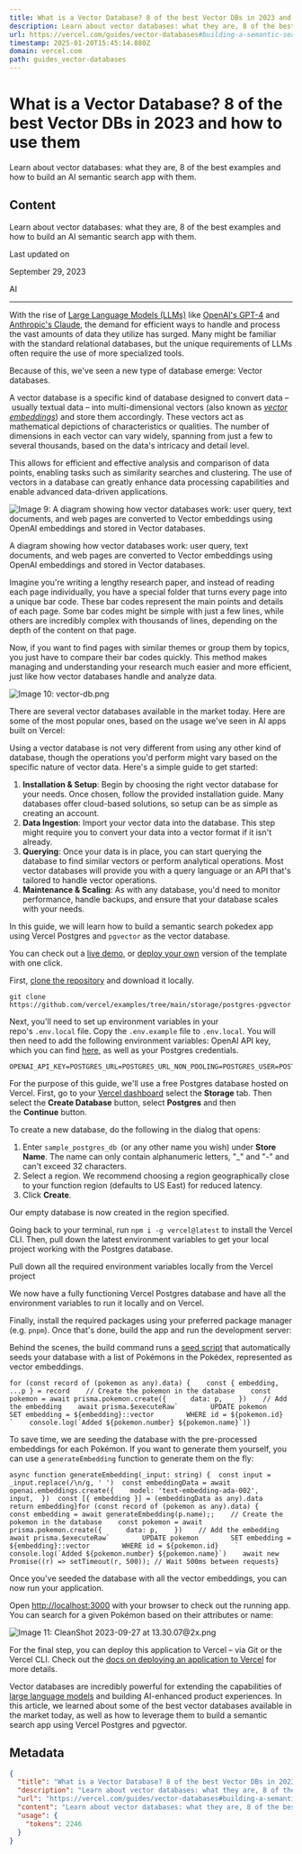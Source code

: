 ```yaml
---
title: What is a Vector Database? 8 of the best Vector DBs in 2023 and how to use them
description: Learn about vector databases: what they are, 8 of the best examples and how to build an AI semantic search app with them.
url: https://vercel.com/guides/vector-databases#building-a-semantic-search-app-with-vercel-postgres-and-pgvector
timestamp: 2025-01-20T15:45:14.880Z
domain: vercel.com
path: guides_vector-databases
---
```


# What is a Vector Database? 8 of the best Vector DBs in 2023 and how to use them


Learn about vector databases: what they are, 8 of the best examples and how to build an AI semantic search app with them.


## Content

Learn about vector databases: what they are, 8 of the best examples and how to build an AI semantic search app with them.

Last updated on

September 29, 2023

AI

* * *

With the rise of [Large Language Models (LLMs)](https://vercel.com/guides/what-is-a-large-language-model) like [OpenAI's GPT-4](https://vercel.com/docs/integrations/openai) and [Anthropic's Claude](https://sdk.vercel.ai/docs/guides/providers/anthropic), the demand for efficient ways to handle and process the vast amounts of data they utilize has surged. Many might be familiar with the standard relational databases, but the unique requirements of LLMs often require the use of more specialized tools.

Because of this, we've seen a new type of database emerge: Vector databases.

A vector database is a specific kind of database designed to convert data – usually textual data – into multi-dimensional vectors (also known as [_vector embeddings_](https://platform.openai.com/docs/guides/embeddings/what-are-embeddings)) and store them accordingly. These vectors act as mathematical depictions of characteristics or qualities. The number of dimensions in each vector can vary widely, spanning from just a few to several thousands, based on the data's intricacy and detail level.

This allows for efficient and effective analysis and comparison of data points, enabling tasks such as similarity searches and clustering. The use of vectors in a database can greatly enhance data processing capabilities and enable advanced data-driven applications.

![Image 9: A diagram showing how vector databases work: user query, text documents, and web pages are converted to Vector embeddings using OpenAI embeddings and stored in Vector databases.](https://vercel.com/_next/image?url=https%3A%2F%2Fimages.ctfassets.net%2Fe5382hct74si%2F768hHVmuTb6Nu3pBbNjZD8%2Fc6b50dd73a6309948e49752afe8689f3%2FCleanShot_2023-09-08_at_17.22.27_2x.png&w=3840&q=75)

A diagram showing how vector databases work: user query, text documents, and web pages are converted to Vector embeddings using OpenAI embeddings and stored in Vector databases.

Imagine you're writing a lengthy research paper, and instead of reading each page individually, you have a special folder that turns every page into a unique bar code. These bar codes represent the main points and details of each page. Some bar codes might be simple with just a few lines, while others are incredibly complex with thousands of lines, depending on the depth of the content on that page.

Now, if you want to find pages with similar themes or group them by topics, you just have to compare their bar codes quickly. This method makes managing and understanding your research much easier and more efficient, just like how vector databases handle and analyze data.

![Image 10: vector-db.png](https://vercel.com/_next/image?url=https%3A%2F%2Fimages.ctfassets.net%2Fe5382hct74si%2F2Wx0d9uTOZ98mUKzVlsoQz%2F47060d5585a9faa8e6e62006fab45b95%2Fvector-db.png&w=3840&q=75)

There are several vector databases available in the market today. Here are some of the most popular ones, based on the usage we've seen in AI apps built on Vercel:

Using a vector database is not very different from using any other kind of database, though the operations you'd perform might vary based on the specific nature of vector data. Here's a simple guide to get started:

1.  **Installation & Setup**: Begin by choosing the right vector database for your needs. Once chosen, follow the provided installation guide. Many databases offer cloud-based solutions, so setup can be as simple as creating an account.
2.  **Data Ingestion**: Import your vector data into the database. This step might require you to convert your data into a vector format if it isn't already.
3.  **Querying**: Once your data is in place, you can start querying the database to find similar vectors or perform analytical operations. Most vector databases will provide you with a query language or an API that's tailored to handle vector operations.
4.  **Maintenance & Scaling**: As with any database, you'd need to monitor performance, handle backups, and ensure that your database scales with your needs.

In this guide, we will learn how to build a semantic search pokedex app using Vercel Postgres and `pgvector` as the vector database.

You can check out a [live demo](https://postgres-pgvector.vercel.app/), or [deploy your own](https://vercel.com/templates/next.js/postgres-pgvector) version of the template with one click.

First, [clone the repository](https://github.com/vercel/examples/tree/main/storage/postgres-pgvector) and download it locally.

```
git clone https://github.com/vercel/examples/tree/main/storage/postgres-pgvector
```

Next, you'll need to set up environment variables in your repo's `.env.local` file. Copy the `.env.example` file to `.env.local`. You will then need to add the following environment variables: OpenAI API key, which you can find [here](https://platform.openai.com/account/api-keys), as well as your Postgres credentials.

```
OPENAI_API_KEY=POSTGRES_URL=POSTGRES_URL_NON_POOLING=POSTGRES_USER=POSTGRES_HOST=POSTGRES_PASSWORD=POSTGRES_DATABASE=
```

For the purpose of this guide, we'll use a free Postgres database hosted on Vercel. First, go to your [Vercel dashboard](https://vercel.com/dashboard) select the **Storage** tab. Then select the **Create Database** button, select **Postgres** and then the **Continue** button.

To create a new database, do the following in the dialog that opens:

1.  Enter `sample_postgres_db `(or any other name you wish) under **Store Name**. The name can only contain alphanumeric letters, "\_" and "-" and can't exceed 32 characters.
2.  Select a region. We recommend choosing a region geographically close to your function region (defaults to US East) for reduced latency.
3.  Click **Create**.

Our empty database is now created in the region specified.

Going back to your terminal, run `npm i -g vercel@latest` to install the Vercel CLI. Then, pull down the latest environment variables to get your local project working with the Postgres database.

Pull down all the required environment variables locally from the Vercel project

We now have a fully functioning Vercel Postgres database and have all the environment variables to run it locally and on Vercel.

Finally, install the required packages using your preferred package manager (e.g. `pnpm`). Once that's done, build the app and run the development server:

Behind the scenes, the build command runs a [seed script](https://github.com/vercel/examples/blob/main/storage/postgres-pgvector/prisma/seed.ts) that automatically seeds your database with a list of Pokémons in the Pokédex, represented as vector embeddings.

```
for (const record of (pokemon as any).data) {    const { embedding, ...p } = record    // Create the pokemon in the database    const pokemon = await prisma.pokemon.create({      data: p,    })    // Add the embedding    await prisma.$executeRaw`        UPDATE pokemon        SET embedding = ${embedding}::vector        WHERE id = ${pokemon.id}    `    console.log(`Added ${pokemon.number} ${pokemon.name}`)}
```

To save time, we are seeding the database with the pre-processed embeddings for each Pokémon. If you want to generate them yourself, you can use a `generateEmbedding` function to generate them on the fly:

```
async function generateEmbedding(_input: string) {  const input = _input.replace(/\n/g, ' ')  const embeddingData = await openai.embeddings.create({    model: 'text-embedding-ada-002',    input,  })  const [{ embedding }] = (embeddingData as any).data  return embedding}for (const record of (pokemon as any).data) {    const embedding = await generateEmbedding(p.name);;    // Create the pokemon in the database    const pokemon = await prisma.pokemon.create({      data: p,    })    // Add the embedding    await prisma.$executeRaw`        UPDATE pokemon        SET embedding = ${embedding}::vector        WHERE id = ${pokemon.id}    `    console.log(`Added ${pokemon.number} ${pokemon.name}`)    await new Promise((r) => setTimeout(r, 500)); // Wait 500ms between requests}
```

Once you've seeded the database with all the vector embeddings, you can now run your application.

Open [http://localhost:3000](http://localhost:3000/) with your browser to check out the running app. You can search for a given Pokémon based on their attributes or name:

![Image 11: CleanShot 2023-09-27 at 13.30.07@2x.png](https://vercel.com/_next/image?url=https%3A%2F%2Fimages.ctfassets.net%2Fe5382hct74si%2F5llNJWHmdtz3mEzh3hBhC0%2Fb553ee72c89e6710f5e113c1b5318a68%2FCleanShot_2023-09-27_at_13.30.07_2x.png&w=1920&q=75)

For the final step, you can deploy this application to Vercel – via Git or the Vercel CLI. Check out the [docs on deploying an application to Vercel](https://vercel.com/docs/deployments/overview) for more details.

Vector databases are incredibly powerful for extending the capabilities of [large language models](https://vercel.com/guides/what-is-a-large-language-model) and building AI-enhanced product experiences. In this article, we learned about some of the best vector databases available in the market today, as well as how to leverage them to build a semantic search app using Vercel Postgres and pgvector.

## Metadata

```json
{
  "title": "What is a Vector Database? 8 of the best Vector DBs in 2023 and how to use them",
  "description": "Learn about vector databases: what they are, 8 of the best examples and how to build an AI semantic search app with them.",
  "url": "https://vercel.com/guides/vector-databases#building-a-semantic-search-app-with-vercel-postgres-and-pgvector",
  "content": "Learn about vector databases: what they are, 8 of the best examples and how to build an AI semantic search app with them.\n\nLast updated on\n\nSeptember 29, 2023\n\nAI\n\n* * *\n\nWith the rise of [Large Language Models (LLMs)](https://vercel.com/guides/what-is-a-large-language-model) like [OpenAI's GPT-4](https://vercel.com/docs/integrations/openai) and [Anthropic's Claude](https://sdk.vercel.ai/docs/guides/providers/anthropic), the demand for efficient ways to handle and process the vast amounts of data they utilize has surged. Many might be familiar with the standard relational databases, but the unique requirements of LLMs often require the use of more specialized tools.\n\nBecause of this, we've seen a new type of database emerge: Vector databases.\n\nA vector database is a specific kind of database designed to convert data – usually textual data – into multi-dimensional vectors (also known as [_vector embeddings_](https://platform.openai.com/docs/guides/embeddings/what-are-embeddings)) and store them accordingly. These vectors act as mathematical depictions of characteristics or qualities. The number of dimensions in each vector can vary widely, spanning from just a few to several thousands, based on the data's intricacy and detail level.\n\nThis allows for efficient and effective analysis and comparison of data points, enabling tasks such as similarity searches and clustering. The use of vectors in a database can greatly enhance data processing capabilities and enable advanced data-driven applications.\n\n![Image 9: A diagram showing how vector databases work: user query, text documents, and web pages are converted to Vector embeddings using OpenAI embeddings and stored in Vector databases.](https://vercel.com/_next/image?url=https%3A%2F%2Fimages.ctfassets.net%2Fe5382hct74si%2F768hHVmuTb6Nu3pBbNjZD8%2Fc6b50dd73a6309948e49752afe8689f3%2FCleanShot_2023-09-08_at_17.22.27_2x.png&w=3840&q=75)\n\nA diagram showing how vector databases work: user query, text documents, and web pages are converted to Vector embeddings using OpenAI embeddings and stored in Vector databases.\n\nImagine you're writing a lengthy research paper, and instead of reading each page individually, you have a special folder that turns every page into a unique bar code. These bar codes represent the main points and details of each page. Some bar codes might be simple with just a few lines, while others are incredibly complex with thousands of lines, depending on the depth of the content on that page.\n\nNow, if you want to find pages with similar themes or group them by topics, you just have to compare their bar codes quickly. This method makes managing and understanding your research much easier and more efficient, just like how vector databases handle and analyze data.\n\n![Image 10: vector-db.png](https://vercel.com/_next/image?url=https%3A%2F%2Fimages.ctfassets.net%2Fe5382hct74si%2F2Wx0d9uTOZ98mUKzVlsoQz%2F47060d5585a9faa8e6e62006fab45b95%2Fvector-db.png&w=3840&q=75)\n\nThere are several vector databases available in the market today. Here are some of the most popular ones, based on the usage we've seen in AI apps built on Vercel:\n\nUsing a vector database is not very different from using any other kind of database, though the operations you'd perform might vary based on the specific nature of vector data. Here's a simple guide to get started:\n\n1.  **Installation & Setup**: Begin by choosing the right vector database for your needs. Once chosen, follow the provided installation guide. Many databases offer cloud-based solutions, so setup can be as simple as creating an account.\n2.  **Data Ingestion**: Import your vector data into the database. This step might require you to convert your data into a vector format if it isn't already.\n3.  **Querying**: Once your data is in place, you can start querying the database to find similar vectors or perform analytical operations. Most vector databases will provide you with a query language or an API that's tailored to handle vector operations.\n4.  **Maintenance & Scaling**: As with any database, you'd need to monitor performance, handle backups, and ensure that your database scales with your needs.\n\nIn this guide, we will learn how to build a semantic search pokedex app using Vercel Postgres and `pgvector` as the vector database.\n\nYou can check out a [live demo](https://postgres-pgvector.vercel.app/), or [deploy your own](https://vercel.com/templates/next.js/postgres-pgvector) version of the template with one click.\n\nFirst, [clone the repository](https://github.com/vercel/examples/tree/main/storage/postgres-pgvector) and download it locally.\n\n```\ngit clone https://github.com/vercel/examples/tree/main/storage/postgres-pgvector\n```\n\nNext, you'll need to set up environment variables in your repo's `.env.local` file. Copy the `.env.example` file to `.env.local`. You will then need to add the following environment variables: OpenAI API key, which you can find [here](https://platform.openai.com/account/api-keys), as well as your Postgres credentials.\n\n```\nOPENAI_API_KEY=POSTGRES_URL=POSTGRES_URL_NON_POOLING=POSTGRES_USER=POSTGRES_HOST=POSTGRES_PASSWORD=POSTGRES_DATABASE=\n```\n\nFor the purpose of this guide, we'll use a free Postgres database hosted on Vercel. First, go to your [Vercel dashboard](https://vercel.com/dashboard) select the **Storage** tab. Then select the **Create Database** button, select **Postgres** and then the **Continue** button.\n\nTo create a new database, do the following in the dialog that opens:\n\n1.  Enter `sample_postgres_db `(or any other name you wish) under **Store Name**. The name can only contain alphanumeric letters, \"\\_\" and \"-\" and can't exceed 32 characters.\n2.  Select a region. We recommend choosing a region geographically close to your function region (defaults to US East) for reduced latency.\n3.  Click **Create**.\n\nOur empty database is now created in the region specified.\n\nGoing back to your terminal, run `npm i -g vercel@latest` to install the Vercel CLI. Then, pull down the latest environment variables to get your local project working with the Postgres database.\n\nPull down all the required environment variables locally from the Vercel project\n\nWe now have a fully functioning Vercel Postgres database and have all the environment variables to run it locally and on Vercel.\n\nFinally, install the required packages using your preferred package manager (e.g. `pnpm`). Once that's done, build the app and run the development server:\n\nBehind the scenes, the build command runs a [seed script](https://github.com/vercel/examples/blob/main/storage/postgres-pgvector/prisma/seed.ts) that automatically seeds your database with a list of Pokémons in the Pokédex, represented as vector embeddings.\n\n```\nfor (const record of (pokemon as any).data) {    const { embedding, ...p } = record    // Create the pokemon in the database    const pokemon = await prisma.pokemon.create({      data: p,    })    // Add the embedding    await prisma.$executeRaw`        UPDATE pokemon        SET embedding = ${embedding}::vector        WHERE id = ${pokemon.id}    `    console.log(`Added ${pokemon.number} ${pokemon.name}`)}\n```\n\nTo save time, we are seeding the database with the pre-processed embeddings for each Pokémon. If you want to generate them yourself, you can use a `generateEmbedding` function to generate them on the fly:\n\n```\nasync function generateEmbedding(_input: string) {  const input = _input.replace(/\\n/g, ' ')  const embeddingData = await openai.embeddings.create({    model: 'text-embedding-ada-002',    input,  })  const [{ embedding }] = (embeddingData as any).data  return embedding}for (const record of (pokemon as any).data) {    const embedding = await generateEmbedding(p.name);;    // Create the pokemon in the database    const pokemon = await prisma.pokemon.create({      data: p,    })    // Add the embedding    await prisma.$executeRaw`        UPDATE pokemon        SET embedding = ${embedding}::vector        WHERE id = ${pokemon.id}    `    console.log(`Added ${pokemon.number} ${pokemon.name}`)    await new Promise((r) => setTimeout(r, 500)); // Wait 500ms between requests}\n```\n\nOnce you've seeded the database with all the vector embeddings, you can now run your application.\n\nOpen [http://localhost:3000](http://localhost:3000/) with your browser to check out the running app. You can search for a given Pokémon based on their attributes or name:\n\n![Image 11: CleanShot 2023-09-27 at 13.30.07@2x.png](https://vercel.com/_next/image?url=https%3A%2F%2Fimages.ctfassets.net%2Fe5382hct74si%2F5llNJWHmdtz3mEzh3hBhC0%2Fb553ee72c89e6710f5e113c1b5318a68%2FCleanShot_2023-09-27_at_13.30.07_2x.png&w=1920&q=75)\n\nFor the final step, you can deploy this application to Vercel – via Git or the Vercel CLI. Check out the [docs on deploying an application to Vercel](https://vercel.com/docs/deployments/overview) for more details.\n\nVector databases are incredibly powerful for extending the capabilities of [large language models](https://vercel.com/guides/what-is-a-large-language-model) and building AI-enhanced product experiences. In this article, we learned about some of the best vector databases available in the market today, as well as how to leverage them to build a semantic search app using Vercel Postgres and pgvector.",
  "usage": {
    "tokens": 2246
  }
}
```
